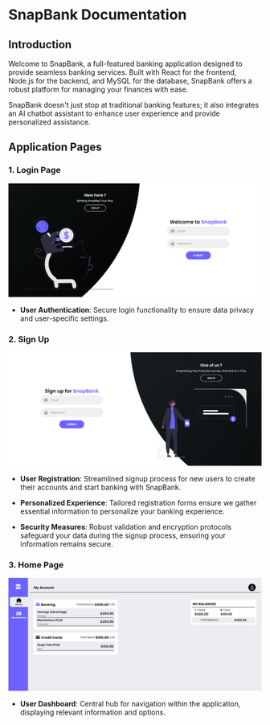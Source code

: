 # SnapBank Documentation

## Introduction

Welcome to SnapBank, a full-featured banking application designed to provide seamless banking services. Built with React for the frontend, Node.js for the backend, and MySQL for the database, SnapBank offers a robust platform for managing your finances with ease.

SnapBank doesn't just stop at traditional banking features; it also integrates an AI chatbot assistant to enhance user experience and provide personalized assistance.

## Application Pages

### 1. Login Page

![LogIn Page](/Doc/Images/Login.png "LogIn Page")

- **User Authentication**: Secure login functionality to ensure data privacy and user-specific settings.

### 2. Sign Up

![SignUP Page](/Doc/Images/SignUp.png "SignUP Page")

- **User Registration**: Streamlined signup process for new users to create their accounts and start banking with SnapBank.

- **Personalized Experience**: Tailored registration forms ensure we gather essential information to personalize your banking experience.

- **Security Measures**: Robust validation and encryption protocols safeguard your data during the signup process, ensuring your information remains secure.

### 3. Home Page

![Home Page](/Doc/Images/Home.png "Home Page")

- **User Dashboard**: Central hub for navigation within the application, displaying relevant information and options.
